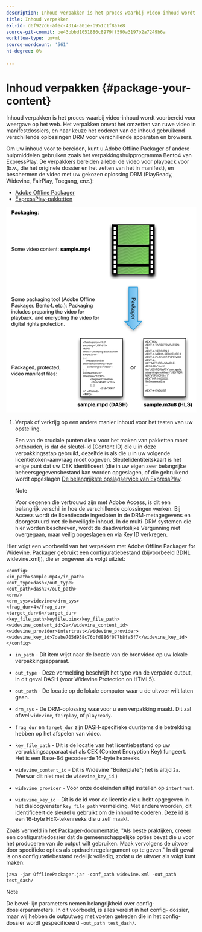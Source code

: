 ```yaml
---
description: Inhoud verpakken is het proces waarbij video-inhoud wordt voorbereid voor weergave op het web. Het verpakken omvat het omzetten van ruwe video in manifestdossiers, en naar keuze het coderen van de inhoud gebruikend verschillende oplossingen DRM voor verschillende apparaten en browsers.
title: Inhoud verpakken
exl-id: d6f922d6-afec-4314-a01e-b951c1f8a7e8
source-git-commit: be43bbbd1051886c8979ff590a3197b2a7249b6a
workflow-type: tm+mt
source-wordcount: '561'
ht-degree: 0%

---
```


# Inhoud verpakken {#package-your-content}

Inhoud verpakken is het proces waarbij video-inhoud wordt voorbereid voor weergave op het web. Het verpakken omvat het omzetten van ruwe video in manifestdossiers, en naar keuze het coderen van de inhoud gebruikend verschillende oplossingen DRM voor verschillende apparaten en browsers.

Om uw inhoud voor te bereiden, kunt u Adobe Offline Packager of andere hulpmiddelen gebruiken zoals het verpakkingshulpprogramma Bento4 van ExpressPlay. De verpakkers bereiden allebei de video voor playback voor (b.v., die het originele dossier en het zetten van het in manifest), en beschermen de video met uw gekozen oplossing DRM (PlayReady, Widevine, FairPlay, Toegang, enz.):

* [Adobe Offline Packager](https://helpx.adobe.com/content/dam/help/en/primetime/guides/offline_packager_getting_started.pdf)
* [ExpressPlay-pakketten](https://www.expressplay.com/developer/packaging-tools/)

<!--<a id="fig_jbn_fw5_xw"></a>-->

![](assets/pkg_lic_play_web.png)

1. Verpak of verkrijg op een andere manier inhoud voor het testen van uw opstelling.

   Een van de cruciale punten die u voor het maken van pakketten moet onthouden, is dat de sleutel-id (Content ID) die u in deze verpakkingsstap gebruikt, dezelfde is als die u in uw volgende licentietoken-aanvraag moet opgeven. Sleutelidentiteitskaart is het enige punt dat uw CEK identificeert (die in uw eigen zeer belangrijke beheersgegevensbestand kan worden opgeslagen, of die gebruikend wordt opgeslagen [De belangrijkste opslagservice van ExpressPlay](https://www.expressplay.com/developer/key-storage/).

   >[!NOTE]
   >
   >Voor degenen die vertrouwd zijn met Adobe Access, is dit een belangrijk verschil in hoe de verschillende oplossingen werken. Bij Access wordt de licentiecode ingesloten in de DRM-metagegevens en doorgestuurd met de beveiligde inhoud. In de multi-DRM systemen die hier worden beschreven, wordt de daadwerkelijke Vergunning niet overgegaan, maar veilig opgeslagen en via Key ID verkregen.

<!--<a id="example_52AF76B730174B79B6088280FCDF126D"></a>-->

Hier volgt een voorbeeld van het verpakken met Adobe Offline Packager for Widevine. Packager gebruikt een configuratiebestand (bijvoorbeeld [!DNL widevine.xml]), die er ongeveer als volgt uitziet:

```
<config> 
<in_path>sample.mp4</in_path> 
<out_type>dash</out_type> 
<out_path>dash2</out_path> 
<drm/> 
<drm_sys>widevine</drm_sys> 
<frag_dur>4</frag_dur> 
<target_dur>6</target_dur> 
<key_file_path>keyfile.bin</key_file_path> 
<widevine_content_id>2a</widevine_content_id> 
<widevine_provider>intertrust</widevine_provider> 
<widevine_key_id>7debe705d938c76bfd886f077b8fa5f7</widevine_key_id> 
</config>
```

* `in_path` - Dit item wijst naar de locatie van de bronvideo op uw lokale verpakkingsapparaat.
* `out_type` - Deze vermelding beschrijft het type van de verpakte output, in dit geval DASH (voor Widevine Protection on HTML5).
* `out_path` - De locatie op de lokale computer waar u de uitvoer wilt laten gaan.
* `drm_sys` - De DRM-oplossing waarvoor u een verpakking maakt. Dit zal ofwel `widevine`, `fairplay`, of `playready`.

* `frag_dur` en `target_dur` zijn DASH-specifieke duuritems die betrekking hebben op het afspelen van video.

* `key_file_path` - Dit is de locatie van het licentiebestand op uw verpakkingsapparaat dat als CEK (Content Encryption Key) fungeert. Het is een Base-64 gecodeerde 16-byte hexreeks.
* `widevine_content_id` - Dit is Widevine &quot;Boilerplate&quot;; het is altijd `2a`. (Verwar dit niet met de `widevine_key_id`.)

* `widevine_provider` - Voor onze doeleinden altijd instellen op `intertrust`.

* `widevine_key_id` - Dit is de id voor de licentie die u hebt opgegeven in het dialoogvenster `key_file_path` vermelding. Met andere woorden, dit identificeert de sleutel u gebruikt om de inhoud te coderen. Deze id is een 16-byte HEX-tekenreeks die u zelf maakt.

Zoals vermeld in het [Packager-documentatie](https://helpx.adobe.com/content/dam/help/en/primetime/guides/offline_packager_getting_started.pdf), &quot;Als beste praktijken, creeer een configuratiedossier dat de gemeenschappelijke opties bevat die u voor het produceren van de output wilt gebruiken. Maak vervolgens de uitvoer door specifieke opties als opdrachtregelargument op te geven.&quot; In dit geval is ons configuratiebestand redelijk volledig, zodat u de uitvoer als volgt kunt maken:

```
java -jar OfflinePackager.jar -conf_path widevine.xml -out_path test_dash/ 
```

>[!NOTE]
>
>De bevel-lijn parameters nemen belangrijkheid over config- dossierparameters. In dit voorbeeld, is alles vereist in het config- dossier, maar wij hebben de outputweg met voeten getreden die in het config- dossier wordt gespecificeerd `-out_path test_dash/`.
